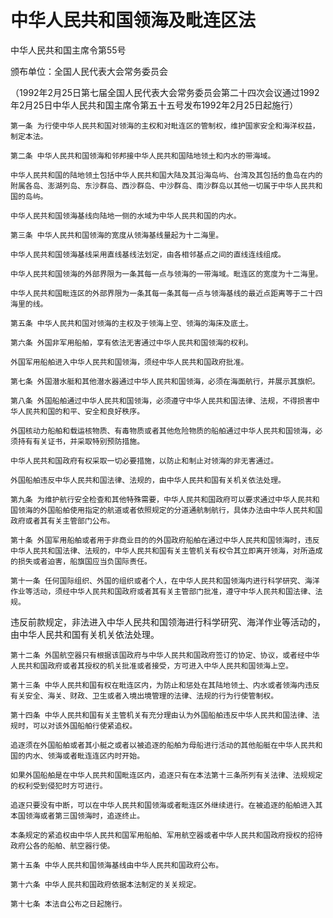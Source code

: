 # 中华人民共和国领海及毗连区法



中华人民共和国主席令第55号

颁布单位：全国人民代表大会常务委员会  

（1992年2月25日第七届全国人民代表大会常务委员会第二十四次会议通过1992年2月25日中华人民共和国主席令第五十五号发布1992年2月25日起施行）

 

    第一条 为行使中华人民共和国对领海的主权和对毗连区的管制权，维护国家安全和海洋权益，制定本法。

    第二条 中华人民共和国领海和邻邦接中华人民共和国陆地领土和内水的带海域。

    中华人民共和国的陆地领土包括中华人民共和国大陆及其沿海岛屿、台湾及其包括的鱼岛在内的附属各岛、澎湖列岛、东沙群岛、西沙群岛、中沙群岛、南沙群岛以其他一切属于中华人民共和国的岛屿。

    中华人民共和国领海基线向陆地一侧的水域为中华人民共和国的内水。

    第三条 中华人民共和国领海的宽度从领海基线量起为十二海里。

    中华人民共和国领海基线采用直线基线法划定，由各相邻基点之间的直线连线组成。

    中华人民共和国领海的外部界限为一条其每一点与领海的一带海域。毗连区的宽度为十二海里。

    中华人民共和国毗连区的外部界限为一条其每一条其每一点与领海基线的最近点距离等于二十四海里的线。

    第五条 中华人民共和国对领海的主权及于领海上空、领海的海床及底土。

    第六条 外国非军用船舶，享有依法无害通过中华人民共和国领海的权利。

    外国军用船舶进入中华人民共和国领海，须经中华人民共和国政府批准。

    第七条 外国潜水艇和其他潜水器通过中华人民共和国领海，必须在海面航行，并展示其旗帜。

    第八条 外国船舶通过中华人民共和国领海，必须遵守中华人民共和国法律、法规，不得损害中华人民共和国的和平、安全和良好秩序。

    外国核动力船舶和载运核物质、有毒物质或者其他危险物质的船舶通过中华人民共和国领海，必须持有有关证书，并采取特别预防措施。

    中华人民共和国政府有权采取一切必要措施，以防止和制止对领海的非无害通过。

    外国船舶违反中华人民共和国法律、法规的，由中华人民共和国有关机关依法处理。

    第九条 为维护航行安全检查和其他特殊需要，中华人民共和国政府可以要求通过中华人民共和国领海的外国船舶使用指定的航道或者依照规定的分道通航制航行，具体办法由中华人民共和国政府或者其有关主管部门公布。

    第十条 外国军用船舶或者用于非商业目的的外国政府船舶在通过中华人民共和国领海时，违反中华人民共和国法律、法规的，中华人民共和国有关主管机关有权令其立即离开领海，对所造成的损失或者迫害，船旗国应当负国际责任。

    第十一条 任何国际组织、外国的组织或者个人，在中华人民共和国领海内进行科学研究、海洋作业等活动，须经中华人民共和国政府或者其有关主管部门批准，遵守中华人民共和国法律、法规。

 违反前款规定，非法进入中华人民共和国领海进行科学研究、海洋作业等活动的，由中华人民共和国有关机关依法处理。

    第十二条 外国航空器只有根据该国政府与中华人民共和国政府签订的协定、协议，或者经中华人民共和国政府或者其授权的机关批准或者接受，方可进入中华人民共和国领海上空。

    第十三条 中华人民共和国有权在毗连区内，为防止和惩处在其陆地领土、内水或者领海内违反有关安全、海关、财政、卫生或者入境出境管理的法律、法规的行为行使管制权。

    第十四条 中华人民共和国有关主管机关有充分理由认为外国船舶违反中华人民共和国法律、法规时，可以对该外国船舶行使紧追权。

    追逐须在外国船舶或者其小艇之或者以被追逐的船舶为母船进行活动的其他船艇在中华人民共和国的内水、领海或者毗连连区内时开始。

    如果外国船舶是在中华人民共和国毗连区内，追逐只有在本法第十三条所列有关法律、法规规定的权利受到侵犯时方可进行。

    追逐只要没有中断，可以在中华人民共和国领海或者毗连区外继续进行。在被追逐的船舶进入其本国领海或者第三国领海时，追逐终止。

    本条规定的紧追权由中华人民共和国军用船舶、军用航空器或者中华人民共和国政府授权的招待政府公各的船舶、航空器行使。

    第十五条 中华人民共和国领海基线由中华人民共和国政府公布。

    第十六条 中华人民共和国政府依据本法制定的关关规定。

    第十七条 本法自公布之日起施行。